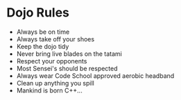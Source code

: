 Dojo Rules
==========
* Always be on time
* Always take off your shoes
* Keep the dojo tidy
* Never bring live blades on the tatami
* Respect your opponents
* Most Sensei's should be respected
* Always wear Code School approved aerobic headband
* Clean up anything you spill
* Mankind is born C++...
